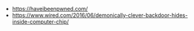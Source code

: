 - https://haveibeenpwned.com/
- https://www.wired.com/2016/06/demonically-clever-backdoor-hides-inside-computer-chip/